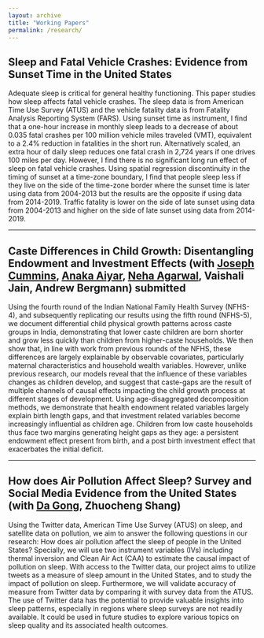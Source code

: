 ```yaml
---
layout: archive
title: "Working Papers"
permalink: /research/
---
```


## Sleep and Fatal Vehicle Crashes: Evidence from Sunset Time in the United States
Adequate sleep is critical for general healthy functioning. This paper studies how sleep affects fatal vehicle crashes. The sleep data is from American Time Use Survey (ATUS) and the vehicle fatality data is from Fatality Analysis Reporting System (FARS). Using sunset time as instrument, I find that a one-hour increase in monthly sleep leads to a decrease of about 0.035 fatal crashes per 100 million vehicle miles traveled (VMT), equivalent to a 2.4% reduction in fatalities in the short run. Alternatively scaled, an extra hour of daily sleep reduces one fatal crash in 2,724 years if one drives 100 miles per day. However, I find there is no significant long run effect of sleep on fatal vehicle crashes. Using spatial regression discontinuity in the timing of sunset at a time-zone boundary, I find that people sleep less if they live on the side of the time-zone border where the sunset time is later using data from 2004-2013 but the results are the opposite if using data from 2014-2019. Traffic fatality is lower on the side of late sunset using data from 2004-2013 and higher on the side of late sunset using data from 2014-2019.

**** 

## Caste Differences in Child Growth: Disentangling Endowment and Investment Effects (with [Joseph Cummins](https://www.josephrcummins.com/), [Anaka Aiyar](http://www.anaka-aiyar.com/), [Neha Agarwal](https://sites.google.com/site/agarwalnehaecon/home), Vaishali Jain, Andrew Bergmann) submitted

Using the fourth round of the Indian National Family Health Survey (NFHS- 4), and subsequently replicating our results using the fifth round (NFHS-5), we document differential child physical growth patterns across caste groups in India, demonstrating that lower caste children are born shorter and grow less quickly than children from higher-caste households. We then show that, in line with work from previous rounds of the NFHS, these differences are largely explainable by observable covariates, particularly maternal characteristics and household wealth variables. However, unlike previous research, our models reveal that the influence of these variables changes as children develop, and suggest that caste-gaps are the result of multiple channels of causal effects impacting the child growth process at different stages of development. Using age-disaggregated decomposition methods, we demonstrate that health endowment related variables largely explain birth length gaps, and that investment related variables become increasingly influential as children age. Children from low caste households thus face two margins generating height gaps as they age: a persistent endowment effect present from birth, and a post birth investment effect that exacerbates the initial deficit.

****

## How does Air Pollution Affect Sleep? Survey and Social Media Evidence from the United States (with [Da Gong](https://dadasmash.github.io/dagong.github.io//), Zhuocheng Shang)

Using the Twitter data, American Time Use Survey (ATUS) on sleep, and satellite data on pollution, we aim to answer the following questions in our research: How does air pollution affect the sleep of people in the United States? Specially, we will use two instrument variables (IVs) including thermal inversion and Clean Air Act (CAA) to estimate the causal impact of pollution on sleep. With access to the Twitter data, our project aims to utilize tweets as a measure of sleep amount in the United States, and to study the impact of pollution on sleep. Furthermore, we will validate accuracy of measure from Twitter data by comparing it with survey data from the ATUS. The use of Twitter data has the potential to provide valuable insights into sleep patterns, especially in regions where sleep surveys are not readily available. It could be used in future studies to explore various topics on sleep quality and its associated health outcomes.
